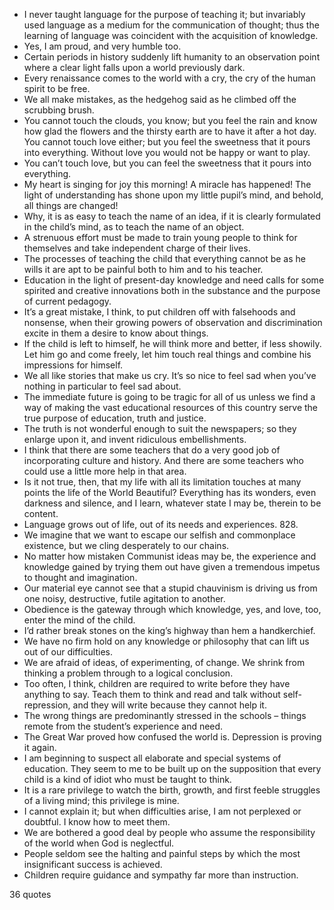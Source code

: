  - I never taught language for the purpose of teaching it; but invariably used language as a medium for the communication of thought; thus the learning of language was coincident with the acquisition of knowledge.
 - Yes, I am proud, and very humble too.
 - Certain periods in history suddenly lift humanity to an observation point where a clear light falls upon a world previously dark.
 - Every renaissance comes to the world with a cry, the cry of the human spirit to be free.
 - We all make mistakes, as the hedgehog said as he climbed off the scrubbing brush.
 - You cannot touch the clouds, you know; but you feel the rain and know how glad the flowers and the thirsty earth are to have it after a hot day. You cannot touch love either; but you feel the sweetness that it pours into everything. Without love you would not be happy or want to play.
 - You can’t touch love, but you can feel the sweetness that it pours into everything.
 - My heart is singing for joy this morning! A miracle has happened! The light of understanding has shone upon my little pupil’s mind, and behold, all things are changed!
 - Why, it is as easy to teach the name of an idea, if it is clearly formulated in the child’s mind, as to teach the name of an object.
 - A strenuous effort must be made to train young people to think for themselves and take independent charge of their lives.
 - The processes of teaching the child that everything cannot be as he wills it are apt to be painful both to him and to his teacher.
 - Education in the light of present-day knowledge and need calls for some spirited and creative innovations both in the substance and the purpose of current pedagogy.
 - It’s a great mistake, I think, to put children off with falsehoods and nonsense, when their growing powers of observation and discrimination excite in them a desire to know about things.
 - If the child is left to himself, he will think more and better, if less showily. Let him go and come freely, let him touch real things and combine his impressions for himself.
 - We all like stories that make us cry. It’s so nice to feel sad when you’ve nothing in particular to feel sad about.
 - The immediate future is going to be tragic for all of us unless we find a way of making the vast educational resources of this country serve the true purpose of education, truth and justice.
 - The truth is not wonderful enough to suit the newspapers; so they enlarge upon it, and invent ridiculous embellishments.
 - I think that there are some teachers that do a very good job of incorporating culture and history. And there are some teachers who could use a little more help in that area.
 - Is it not true, then, that my life with all its limitation touches at many points the life of the World Beautiful? Everything has its wonders, even darkness and silence, and I learn, whatever state I may be, therein to be content.
 - Language grows out of life, out of its needs and experiences. 828.
 - We imagine that we want to escape our selfish and commonplace existence, but we cling desperately to our chains.
 - No matter how mistaken Communist ideas may be, the experience and knowledge gained by trying them out have given a tremendous impetus to thought and imagination.
 - Our material eye cannot see that a stupid chauvinism is driving us from one noisy, destructive, futile agitation to another.
 - Obedience is the gateway through which knowledge, yes, and love, too, enter the mind of the child.
 - I’d rather break stones on the king’s highway than hem a handkerchief.
 - We have no firm hold on any knowledge or philosophy that can lift us out of our difficulties.
 - We are afraid of ideas, of experimenting, of change. We shrink from thinking a problem through to a logical conclusion.
 - Too often, I think, children are required to write before they have anything to say. Teach them to think and read and talk without self-repression, and they will write because they cannot help it.
 - The wrong things are predominantly stressed in the schools – things remote from the student’s experience and need.
 - The Great War proved how confused the world is. Depression is proving it again.
 - I am beginning to suspect all elaborate and special systems of education. They seem to me to be built up on the supposition that every child is a kind of idiot who must be taught to think.
 - It is a rare privilege to watch the birth, growth, and first feeble struggles of a living mind; this privilege is mine.
 - I cannot explain it; but when difficulties arise, I am not perplexed or doubtful. I know how to meet them.
 - We are bothered a good deal by people who assume the responsibility of the world when God is neglectful.
 - People seldom see the halting and painful steps by which the most insignificant success is achieved.
 - Children require guidance and sympathy far more than instruction.

36 quotes